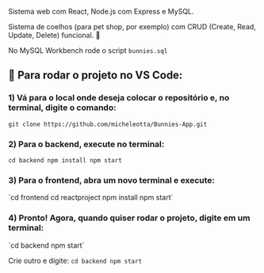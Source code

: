 Sistema web com React, Node.js com Express e MySQL. 

Sistema de coelhos (para pet shop, por exemplo) com CRUD (Create, Read, Update, Delete) funcional. 🐇

No MySQL Workbench rode o script `bunnies.sql`

<h2>🐇 Para rodar o projeto no VS Code:</h2>
<h3>1) Vá para o local onde deseja colocar o repositório e, no terminal, digite o comando:</h3>

   `git clone https://github.com/micheleotta/Bunnies-App.git`

<h3>2) Para o backend, execute no terminal:</h3>

   `cd backend
npm install
npm start`

<h3>3) Para o frontend, abra um novo terminal e execute:</h3>
   `cd frontend
cd reactproject
npm install
npm start`

<h3>4) Pronto! Agora, quando quiser rodar o projeto, digite em um terminal:</h3>
`cd backend
npm start`

Crie outro e digite:
`cd backend
npm start`
